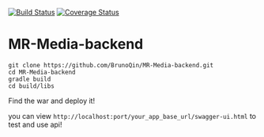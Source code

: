 [![Build Status](https://travis-ci.org/BrunoQin/MR-Media-backend.svg?branch=master)](https://travis-ci.org/BrunoQin/MR-Media-backend)
[![Coverage Status](https://coveralls.io/repos/github/BrunoQin/MR-Media-backend/badge.svg?branch=dev_cover)](https://coveralls.io/github/BrunoQin/MR-Media-backend?branch=dev_cover)
# MR-Media-backend

```
git clone https://github.com/BrunoQin/MR-Media-backend.git
cd MR-Media-backend
gradle build
cd build/libs
```
Find the war and deploy it!

you can view `http://localhost:port/your_app_base_url/swagger-ui.html` to test and use api!